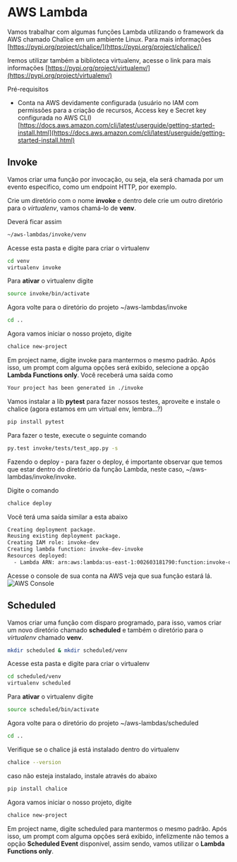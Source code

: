 # AWS Lambda

Vamos trabalhar com algumas funções Lambda utilizando o framework da AWS chamado Chalice em um ambiente Linux.
Para mais informações [https://pypi.org/project/chalice/](https://pypi.org/project/chalice/)

Iremos utilizar também a biblioteca virtualenv, acesse o link para mais informações [https://pypi.org/project/virtualenv/](https://pypi.org/project/virtualenv/)

Pré-requisitos
- Conta na AWS devidamente configurada (usuário no IAM com permissões para a criação de recursos, Access key e Secret key configurada no AWS CLI) [https://docs.aws.amazon.com/cli/latest/userguide/getting-started-install.html](https://docs.aws.amazon.com/cli/latest/userguide/getting-started-install.html)

## Invoke

Vamos criar uma função por invocação, ou seja, ela será chamada por um evento específico, como um endpoint HTTP, por exemplo.

Crie um diretório com o nome **invoke** e dentro dele crie um outro diretório para o *virtualenv*, vamos chamá-lo de **venv**.

Deverá ficar assim

```sh
~/aws-lambdas/invoke/venv
```

Acesse esta pasta e digite para criar o virtualenv

```sh
cd venv
virtualenv invoke
```

Para **ativar** o virtualenv digite

```sh
source invoke/bin/activate
```

Agora volte para o diretório do projeto ~/aws-lambdas/invoke

```sh
cd ..
```

Agora vamos iniciar o nosso projeto, digite

```sh
chalice new-project
```

Em project name, digite invoke para mantermos o mesmo padrão. Após isso, um prompt com alguma opções será exibido, selecione a opção **Lambda Functions only**. Você receberá uma saída como
```sh
Your project has been generated in ./invoke
```

Vamos instalar a lib **pytest** para fazer nossos testes, aproveite e instale o chalice (agora estamos em um virtual env, lembra...?)

```sh
pip install pytest
```

Para fazer o teste, execute o seguinte comando

```sh
py.test invoke/tests/test_app.py -s
```

Fazendo o deploy - para fazer o deploy, é importante observar que temos que estar dentro do diretório da função Lambda, neste caso, ~/aws-lambdas/invoke/invoke.

Digite o comando

```sh
chalice deploy 
```

Você terá uma saída similar a esta abaixo

```sh
Creating deployment package.
Reusing existing deployment package.
Creating IAM role: invoke-dev
Creating lambda function: invoke-dev-invoke
Resources deployed:
  - Lambda ARN: arn:aws:lambda:us-east-1:002603181790:function:invoke-dev-invoke
```

Acesse o console de sua conta na AWS veja que sua função estará lá.
![AWS Console](https://i.ibb.co/F4X47mh/aws-lambdas-chalice-deploy.png)

## Scheduled

Vamos criar uma função com disparo programado, para isso, vamos criar um novo diretório chamado **scheduled** e também o diretório para o *virtualenv* chamado **venv**.

```sh
mkdir scheduled & mkdir scheduled/venv 
```

Acesse esta pasta e digite para criar o virtualenv

```sh
cd scheduled/venv
virtualenv scheduled
```

Para **ativar** o virtualenv digite

```sh
source scheduled/bin/activate
```

Agora volte para o diretório do projeto ~/aws-lambdas/scheduled

```sh
cd ..
```

Verifique se o chalice já está instalado dentro do virtualenv

```sh
chalice --version
```

caso não esteja instalado, instale através do abaixo

```sh
pip install chalice
```

Agora vamos iniciar o nosso projeto, digite

```sh
chalice new-project
```

Em project name, digite scheduled para mantermos o mesmo padrão. Após isso, um prompt com alguma opções será exibido, infelizmente não temos a opção **Scheduled Event** disponível, assim sendo, vamos utilizar o **Lambda Functions only**.